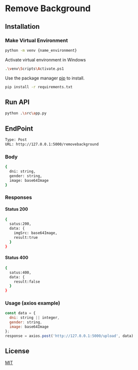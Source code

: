 # Remove Background

## Installation

### Make Virtual Environment

```bash
python -m venv {name_environment}
```

Activate virtual environment in Windows

```bash
.\venv\Scripts\Activate.ps1
```

Use the package manager [pip](https://pip.pypa.io/en/stable/) to install.

```bash
pip install -r requirements.txt
```

## Run API

```bash
python .\src\app.py
```

## EndPoint

```bash
Type: Post
URL: http://127.0.0.1:5000/removebackground
```

### Body

```bash
{
  dni: string,
  gender: string,
  image: base64Image
}
```

### Responses

#### Status 200

```bash
{
  satus:200,
  data: {
    imgSrc: base64Image,
    result:true
  }
}
```

#### Status 400

```bash
{
  satus:400,
  data: {
    result:false
  }
}
```

### Usage (axios example)

```javascript
const data = {
  dni: string || integer,
  gender: string,
  image: base64Image
};
response = axios.post('http://127.0.0.1:5000/upload', data)
```

## License

[MIT](https://choosealicense.com/licenses/mit/)